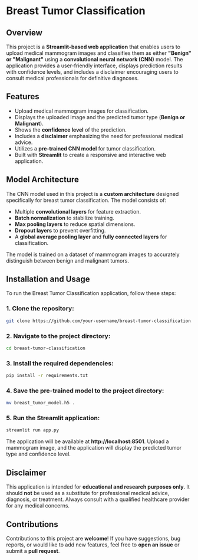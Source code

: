 # Breast Tumor Classification

## Overview
This project is a **Streamlit-based web application** that enables users to upload medical mammogram images and classifies them as either **"Benign" or "Malignant"** using a **convolutional neural network (CNN)** model. The application provides a user-friendly interface, displays prediction results with confidence levels, and includes a disclaimer encouraging users to consult medical professionals for definitive diagnoses.

## Features
- Upload medical mammogram images for classification.
- Displays the uploaded image and the predicted tumor type (**Benign or Malignant**).
- Shows the **confidence level** of the prediction.
- Includes a **disclaimer** emphasizing the need for professional medical advice.
- Utilizes a **pre-trained CNN model** for tumor classification.
- Built with **Streamlit** to create a responsive and interactive web application.

## Model Architecture
The CNN model used in this project is a **custom architecture** designed specifically for breast tumor classification. The model consists of:
- Multiple **convolutional layers** for feature extraction.
- **Batch normalization** to stabilize training.
- **Max pooling layers** to reduce spatial dimensions.
- **Dropout layers** to prevent overfitting.
- A **global average pooling layer** and **fully connected layers** for classification.

The model is trained on a dataset of mammogram images to accurately distinguish between benign and malignant tumors.

## Installation and Usage
To run the Breast Tumor Classification application, follow these steps:

### 1. Clone the repository:
```bash
git clone https://github.com/your-username/breast-tumor-classification.git
```

### 2. Navigate to the project directory:
```bash
cd breast-tumor-classification
```

### 3. Install the required dependencies:
```bash
pip install -r requirements.txt
```

### 4. Save the pre-trained model to the project directory:
```bash
mv breast_tumor_model.h5 .
```

### 5. Run the Streamlit application:
```bash
streamlit run app.py
```

The application will be available at **http://localhost:8501**. Upload a mammogram image, and the application will display the predicted tumor type and confidence level.

## Disclaimer
This application is intended for **educational and research purposes only**. It should **not** be used as a substitute for professional medical advice, diagnosis, or treatment. Always consult with a qualified healthcare provider for any medical concerns.

## Contributions
Contributions to this project are **welcome**! If you have suggestions, bug reports, or would like to add new features, feel free to **open an issue** or submit a **pull request**.
